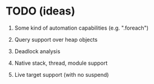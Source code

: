 # TODO (ideas)

1. Some kind of automation capabilities (e.g. ".foreach")

2. Query support over heap objects

3. Deadlock analysis

4. Native stack, thread, module support

5. Live target support (with no suspend)